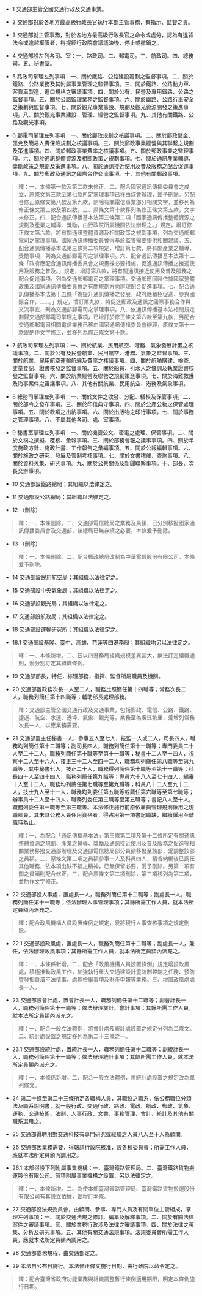 * 1 交通部主管全國交通行政及交通事業。

* 2 交通部對於各地方最高級行政長官執行本部主管事務，有指示、監督之責。

* 3 交通部就主管事務，對於各地方最高級行政長官之命令或處分，認為有違背法令或逾越權限者，得提經行政院會議議決後，停止或撤銷之。

* 4 交通部設左列各司、室：一、路政司。二、郵電司。三、航政司。四、總務司。五、秘書室。

* 5 路政司掌理左列事項：一、關於鐵路、公路建設籌劃之監督事項。二、關於鐵路、公路業務及其附屬事業管理之監督事項。三、關於鐵路、公路動力車、客貨車製造、進口規格之審議事項。四、關於公有、民營及專用鐵路、公路之監督事項。五、關於公路監理業務之監督事項。六、關於鐵路、公路行車安全之策劃與監督事項。七、關於觀光事業籌設、規劃及觀光資源開發之策進事項。八、關於觀光事業建設、管理、經營之監督事項。九、其他有關鐵路、公路及觀光事項。

* 6 郵電司掌理左列事項：一、關於郵政規劃之核議事項。二、關於郵政儲金、匯兌及簡易人壽保險規劃之核議事項。三、關於郵政事業經營與其聯繫之規劃及策進事項。四、關於郵政事業費率之核議事項。五、關於郵政事業之監理事項。六、關於通訊整體資源及相關政策之規劃事項。七、關於通訊產業輔導、獎勵政策之規劃及策進事項。八、關於通訊接近使用及普及服務之配合促進事項。九、關於郵政及通訊之國際合作交流事項。十、其他有關郵政事項。

> 釋：一、本條第一款及第二款未修正。二、配合國家通訊傳播委員會之成立，原條文第三款至第七款所定掌理事項已移由該會辦理，爰予刪除。另配合修正原條文第八款及第九款，刪除有關電信事業部分相關文字，並移列為修正條文第三款及第四款。三、原條文第十款移列為修正條文第五款，文字未修正。四、配合通訊傳播基本法第三條第二項「國家通訊傳播整體資源之規劃及產業之輔導、獎勵，由行政院所屬機關依法辦理之。」規定，增訂修正條文第六款，將有關通訊整體資源及相關政策之規劃事項，列為交通部郵電司之掌理事項。國家通訊傳播委員會得基於監管需要提供相關建議。五、配合通訊傳播基本法第三條第二項規定，增訂第七款，將有關產業之輔導、獎勵事項，列為交通部郵電司之掌理事項。六、配合通訊傳播基本法第十二條「政府應配合通訊傳播委員會之規畫採必要措施，促進通訊傳播之接近使用及服務之普及。」規定，增訂第八款，將有關通訊接近使用及普及服務之配合促進事項，列為交通部郵電司之掌理事項。交通部應同時依據國家整體政策及國家通訊傳播委員會之有關規劃方向辦理配合促進事項。七、配合通訊傳播基本法第十五條「為提升通訊傳播之發展，政府應積極促進、參與國際合作，……。」規定，增訂第九款，將促進郵政及通訊之國際事務合作與交流事宜，列為交通部郵電司之掌理事項。八、依通訊傳播基本法相關規定劃歸交通部郵電司掌理之事項，已增訂於修正條文第六款至第九款，另配合交通部郵電司相關電信業務已移由國家通訊傳播委員會辦理，原條文第十一款爰酌作文字修正，並移列為修正條文第十款。

* 7 航政司掌理左列事項：一、關於航業、民用航空、港務、氣象發展計畫之核議事項。二、關於公有及民營航業、民用航空、港務、氣象之監督事項。三、關於航業、民用航空運輸航線及費率之核議事項。四、關於航舶購建、檢查、丈量登記、證書核發之監督事項。五、關於船員、引水人之儲訓及執業證書核發之監督事項。六、關於航業經營及聯營之規劃策進事項。七、關於海難救護及海事案件之審議事項。八、其他有關航業、民用航空、港務及氣象事項。

* 8 總務司掌理左列事項：一、關於文件之收發、分配、繕校及保管事項。二、關於部令之發布事項。三、關於印信典守事項。四、關於公產公物之保管處理事項。五、關於款項之出納事項。六、關於出版物之印行事項。七、關於事務之管理事項。八、不屬其他各司、處、室事項。

* 9 秘書室掌理左列事項：一、關於機要公文、密電之處理、保管事項。二、關於文稿之撰擬、覆核、彙報事項。三、關於部務會報之議事事項。四、關於年度施政方針、施政計畫、工作報告之彙編事項。五、關於公報編輯事項。六、關於施政之研究、發展及管制考核事項。七、關於文書稽催、查詢事項。八、關於資料蒐集、研究事項。九、關於公共關係及新聞聯繫事項。十、部長、次長交辦事項。

* 10 交通部設鐵路總局；其組織以法律定之。

* 11 交通部設公路總局；其組織以法律定之。

* 12 （刪除）

> 釋：一、本條刪除。二、交通部電信總局之業務及員額，已分別移撥國家通訊傳播委員會及交通部，該總局已無存續之必要，本條爰予刪除。

* 13 （刪除）

> 釋：一、本條刪除。二、配合郵政總局改制為中華電信股份有限公司，本條爰予刪除。

* 14 交通部設民用航空局；其組織以法律定之。

* 15 交通部設中央氣象局；其組織以法律定之。

* 16 交通部設觀光局；其組織以法律定之。

* 17 交通部設航政局；其組織以法律定之。

* 18 交通部設運輸研究所；其組織以法律定之。

* 18.1 交通部設基隆、臺中、高雄、花蓮等四港務局；其組織均另以法律定之。

> 釋：一、本條新增。二、茲以四港務局組織規模差異甚大，無法訂定組織通則，爰分別訂定其組織條例。

* 19 交通部部長，特任，綜理部務，指揮、監督所屬職員及機關。

* 20 交通部置政務次長一人至二人，職務比照簡任第十四職等；常務次長二人，職務列簡任第十四職等；輔助部長處理部務。

> 釋：交通部主管全國交通行政及交通事業，包括郵政、電信、公路、鐵路、捷運、航空、水運、港埠、氣象、觀光等，業務至為廣泛繁重，爰增列常務次長一人，以應業務需要。

* 21 交通部置主任秘書一人，參事五人至七人，技監一人或二人，司長四人，職務均列簡任第十二職等；副司長四人，職務列簡任第十一職等；專門委員二十人至二十二人，職務列簡任第十職等至第十一職等；秘書十二人至十四人，視察十二人至十六人，技正三十二人至四十二人，職務均列薦任第八職等至第九職等，其中秘書七人，技正二十人，職務得列簡任第十職等至第十一職等；科長四十人至四十四人，職務列薦任第九職等；專員六十八人至七十四人，編審十人至十二人，職務均列薦任第七職等至第九職等；科員八十二人至九十二人，技士九人至十一人，職務均列委任第五職等或薦任第六職等至第七職等；辦事員十二人至十四人，職務列委任第三職等至第五職等；書記八人至十人，職務列委任第一職等至第三職等。本法修正施行前原依雇員管理規則僱用之現職雇員，其未具公務人員任用資格者，得占用第一項書記職缺，繼續僱用至離職時為止。

> 釋：一、為配合「通訊傳播基本法」第三條第二項及第十二條所定有關通訊整體資源之規劃、產業之輔導、獎勵及通訊接近使用及普及服務之促進等相關業務移撥交通部辦理及交通部電信總局部分員額移撥至該部，爰調整該部之員額。二、原條文第二項之員額參事一人及科員四人，精省納編後已調任其他職務，依本項出缺不補之精神，已無保留必要，爰予刪除。另第一項有關之員額則配合修正。三、配合原條文第二項刪除，第三項移列為第二項，並酌作文字修正。

* 22 交通部設人事處，置處長一人，職務列簡任第十二職等；副處長一人，職務列簡任第十一職等；依法辦理人事管理事項；其餘所需工作人員，就本法所定員額內派充之。

> 釋：配合政風機構人員設置條例之規定，爰將現行人事查核事項之規定刪除。

* 22.1 交通部設政風處，置處長一人，職務列簡任第十二職等；副處長一人，兼任，依法辦理政風事項；其餘所需工作人員，就本法所定員額內派充之。

> 釋：一、本條係新增。二、配合「政風機構人員設置條例」規定增設政風處，積極推動政風工作，加強執行重大交通建設計畫防制弊端之任務、預防暨發掘貪瀆不法情事、處理檢舉事項及財產申報等業務。三、增置政風處處長一人。

* 23 交通部設會計處，置會計長一人，職務列簡任第十二職等；副會計長一人，職務列簡任第十一職等；依法辦理歲計、會計事項；其餘所需工作人員，就本法所定員額內派充之。

> 釋：一、配合一般立法體例，將會計處及統計處設置之規定分列為二條文。二、統計處設置之規定移列為第二十三條之一。

* 23.1 交通部設統計處，置統計長一人，職務列簡任第十二職等；副統計長一人，職務列簡任第十一職等；依法辦理統計事項；其餘所需工作人員，就本法所定員額內派充之。

> 釋：一、本條係新增。二、配合一般立法體例，將統計處設置之規定改為單列條文。

* 24 第二十條至第二十三條所定各職稱人員，其職位之職系，依公務職位分類法及職系說明書，就一般行政、交通行政、路政、電政、航政、郵政、氣象、運務、交通技術、法制、人事行政、文書、事務管理、會計、統計及其他有關職系選用之。

* 25 交通部得聘用對交通科技有專門研究或經驗之人員八人至十人為顧問。

* 26 交通部因業務需要，得報請行政院核准，設各種委員會；所需工作人員，應就本法所定員額內調用之。

* 26.1 本部得設下列附屬事業機構：一、臺灣鐵路管理局。二、臺灣鐵路貨物搬運股份有限公司。前項附屬事業機構之設置，另以法律定之。

> 釋：一、本條新增。二、為使本部臺灣鐵路管理局、臺灣鐵路貨物搬運股份有限公司有其設立依據，爰增訂本條。

* 27 交通部設法規委員會，由顧問、參事、專門人員及有關單位主管組成，掌理左列事項：一、關於交通法規之修訂、編纂及解釋事項。二、關於有關法律案件之審議事項。三、關於業務行政涉及法律之審議事項。四、關於法律之蒐集、分析及研究事項。五、其他有關交通法規事項。法規委員會所需工作人員，應就本法所定員額內調用之。

* 28 交通部處務規程，由交通部定之。

* 29 本法自公布日施行。本法修正條文施行日期，由行政院以命令定之。

> 釋：配合臺灣省政府功能業務與組織調整暫行條例適用期限，明定本條例施行日期。

